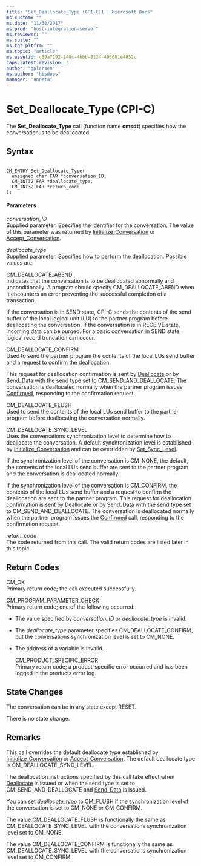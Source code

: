 ```yaml
---
title: "Set_Deallocate_Type (CPI-C)1 | Microsoft Docs"
ms.custom: ""
ms.date: "11/30/2017"
ms.prod: "host-integration-server"
ms.reviewer: ""
ms.suite: ""
ms.tgt_pltfrm: ""
ms.topic: "article"
ms.assetid: c89a7192-148c-4bbb-8124-493681e4852c
caps.latest.revision: 3
author: "gplarsen"
ms.author: "hisdocs"
manager: "anneta"
---
```

# Set_Deallocate_Type (CPI-C)
The **Set_Deallocate_Type** call (function name **cmsdt**) specifies how the conversation is to be deallocated.  
  
## Syntax  
  
```  
  
CM_ENTRY Set_Deallocate_Type(   
  unsigned char FAR *conversation_ID,    
  CM_INT32 FAR *deallocate_type,         
  CM_INT32 FAR *return_code              
);  
```  
  
#### Parameters  
 *conversation_ID*  
 Supplied parameter. Specifies the identifier for the conversation. The value of this parameter was returned by [Initialize_Conversation](../core/initialize-conversation-cpi-c-1.md) or [Accept_Conversation](../core/accept-conversation-cpi-c-2.md).  
  
 *deallocate_type*  
 Supplied parameter. Specifies how to perform the deallocation. Possible values are:  
  
 CM_DEALLOCATE_ABEND  
 Indicates that the conversation is to be deallocated abnormally and unconditionally. A program should specify CM_DEALLOCATE_ABEND when it encounters an error preventing the successful completion of a transaction.  
  
 If the conversation is in SEND state, CPI-C sends the contents of the send buffer of the local logical unit (LU) to the partner program before deallocating the conversation. If the conversation is in RECEIVE state, incoming data can be purged. For a basic conversation in SEND state, logical record truncation can occur.  
  
 CM_DEALLOCATE_CONFIRM  
 Used to send the partner program the contents of the local LUs send buffer and a request to confirm the deallocation.  
  
 This request for deallocation confirmation is sent by [Deallocate](../core/deallocate-cpi-c-1.md) or by [Send_Data](../core/send-data-cpi-c-2.md) with the send type set to CM_SEND_AND_DEALLOCATE. The conversation is deallocated normally when the partner program issues [Confirmed](../core/confirmed-cpi-c-2.md), responding to the confirmation request.  
  
 CM_DEALLOCATE_FLUSH  
 Used to send the contents of the local LUs send buffer to the partner program before deallocating the conversation normally.  
  
 CM_DEALLOCATE_SYNC_LEVEL  
 Uses the conversations synchronization level to determine how to deallocate the conversation. A default synchronization level is established by [Initialize_Conversation](../core/initialize-conversation-cpi-c-1.md) and can be overridden by [Set_Sync_Level](../core/set-sync-level-cpi-c-1.md).  
  
 If the synchronization level of the conversation is CM_NONE, the default, the contents of the local LUs send buffer are sent to the partner program and the conversation is deallocated normally.  
  
 If the synchronization level of the conversation is CM_CONFIRM, the contents of the local LUs send buffer and a request to confirm the deallocation are sent to the partner program. This request for deallocation confirmation is sent by [Deallocate](../core/deallocate-cpi-c-1.md) or by [Send_Data](../core/send-data-cpi-c-2.md) with the send type set to CM_SEND_AND_DEALLOCATE. The conversation is deallocated normally when the partner program issues the [Confirmed](../core/confirmed-cpi-c-2.md) call, responding to the confirmation request.  
  
 *return_code*  
 The code returned from this call. The valid return codes are listed later in this topic.  
  
## Return Codes  
 CM_OK  
 Primary return code; the call executed successfully.  
  
 CM_PROGRAM_PARAMETER_CHECK  
 Primary return code; one of the following occurred:  
  
- The value specified by *conversation_ID* or *deallocate_type* is invalid.  
  
- The *deallocate_type* parameter specifies CM_DEALLOCATE_CONFIRM, but the conversations synchronization level is set to CM_NONE.  
  
- The address of a variable is invalid.  
  
  CM_PRODUCT_SPECIFIC_ERROR  
  Primary return code; a product-specific error occurred and has been logged in the products error log.  
  
## State Changes  
 The conversation can be in any state except RESET.  
  
 There is no state change.  
  
## Remarks  
 This call overrides the default deallocate type established by [Initialize_Conversation](../core/initialize-conversation-cpi-c-1.md) or [Accept_Conversation](../core/accept-conversation-cpi-c-2.md). The default deallocate type is CM_DEALLOCATE_SYNC_LEVEL.  
  
 The deallocation instructions specified by this call take effect when [Deallocate](../core/deallocate-cpi-c-1.md) is issued or when the send type is set to CM_SEND_AND_DEALLOCATE and [Send_Data](../core/send-data-cpi-c-2.md) is issued.  
  
 You can set *deallocate_type* to CM_FLUSH if the synchronization level of the conversation is set to CM_NONE or CM_CONFIRM.  
  
 The value CM_DEALLOCATE_FLUSH is functionally the same as CM_DEALLOCATE_SYNC_LEVEL with the conversations synchronization level set to CM_NONE.  
  
 The value CM_DEALLOCATE_CONFIRM is functionally the same as CM_DEALLOCATE_SYNC_LEVEL with the conversations synchronization level set to CM_CONFIRM.